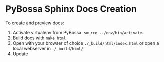 PyBossa Sphinx Docs Creation
============================

To create and preview docs:

1. Activate virtualenv from PyBossa: `source ../env/bin/activate`.
2. Build docs with `make html`
3. Open with your browser of choice `./_build/html/index.html` or open a local webserver in `./_build/html/`
4. Update

